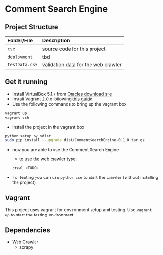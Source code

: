 # Comment Search Engine

## Project Structure

| Folder/File | Description |
|:-|:-|
| `cse` | source code for this project |
| `deployment` | tbd |
| `testData.csv` | validation data for the web crawler |

<!-- | `data` | downloaded data of the web crawler | -->


## Get it running

- Install VirtualBox 5.1.x from [Oracles download site](https://www.virtualbox.org/wiki/Download_Old_Builds_5_1)
- Install Vagrant 2.0.x following [this guide](https://www.vagrantup.com/intro/getting-started/index.html)
- Use the following commands to bring up the vagrant box:

```bash
vagrant up
vagrant ssh
```

- install the project in the vagrant box

```bash
python setup.py sdist
sudo pip install --upgrade dist/CommentSearchEngine-0.1.0.tar.gz
```

- now you are able to use the Comment Search Engine
  - to use the web crawler type: 
  ```bash
  crawl <TODO>
  ```

- For testing you can use `python cse` to start the crawler (without installing the project)
## Vagrant

This project uses vagrant for environment setup and testing. Use `vagrant up` to start the testing environment.

## Dependencies

- Web Crawler
  - scrapy

